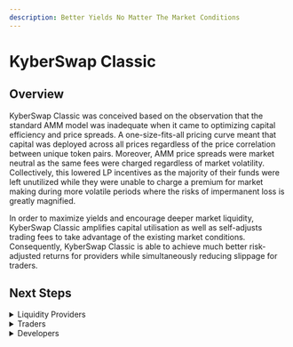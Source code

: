 ```yaml
---
description: Better Yields No Matter The Market Conditions
---
```


# KyberSwap Classic

## Overview

KyberSwap Classic was conceived based on the observation that the standard AMM model was inadequate when it came to optimizing capital efficiency and price spreads. A one-size-fits-all pricing curve meant that capital was deployed across all prices regardless of the price correlation between unique token pairs. Moreover, AMM price spreads were market neutral as the same fees were charged regardless of market volatility. Collectively, this lowered LP incentives as the majority of their funds were left unutilized while they were unable to charge a premium for market making during more volatile periods where the risks of impermanent loss is greatly magnified.

In order to maximize yields and encourage deeper market liquidity, KyberSwap Classic amplifies capital utilisation as well as self-adjusts trading fees to take advantage of the existing market conditions. Consequently, KyberSwap Classic is able to achieve much better risk-adjusted returns for providers while simultaneously reducing slippage for traders.

## Next Steps

<details>

<summary>Liquidity Providers</summary>

* [Learn how yields are amplified](concepts/dynamic-pricing-curves.md)
* [Discover how dynamic fees offset impermanent loss](concepts/flexible-fee-adjustment.md)
* [Create your own Classic pool](user-guides/classic-pool-creation.md)
* [Contribute liquidity to an existing Classic pool](user-guides/add-liquidity-to-an-existing-classic-pool.md)
* [Receive additional rewards by yield farming on Classic](user-guides/yield-farming-on-classic.md)

</details>

<details>

<summary>Traders</summary>

* [Learn how to take advantage of lower fees](concepts/flexible-fee-adjustment.md)
* [Get the best rates via the integrated KyberSwap Aggregator](../../kyberswap-solutions/kyberswap-interface/user-guides/instantly-swap-at-the-best-rates.md)

</details>

<details>

<summary>Developers</summary>

* [Explore key Classic concepts](concepts/)
* [Execute a swap against Classic pools](developer-guides/execute-a-classic-swap.md)
* [Provide liquidity to Classic pools](developer-guides/providing-liquidity-to-classic-pools.md)
* [Implement a flash swap on Classic](developer-guides/flash-swap-on-classic.md)
* [View Classic contract code and addresses](contracts/)

</details>
